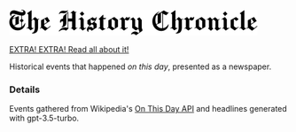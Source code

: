 ![The History Chronicle](public/images/header.png)

[EXTRA! EXTRA! Read all about it!](https://pedrosbmartins.github.io/history-chronicle/)

Historical events that happened _on this day_, presented as a newspaper.

### Details

Events gathered from Wikipedia's [On This Day API](https://api.wikimedia.org/wiki/Feed_API/Reference/On_this_day) and headlines generated with gpt-3.5-turbo.
